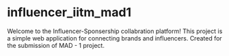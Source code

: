 # influencer_iitm_mad1
Welcome to the Influencer-Sponsership collabration platform! This project is a simple web application for connecting brands and influencers. Created for the submission of MAD - 1 project.
